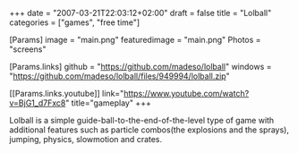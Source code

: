 +++
date = "2007-03-21T22:03:12+02:00"
draft = false
title = "Lolball"
categories = ["games", "free time"]

[Params]
image = "main.png"
featuredimage = "main.png"
Photos = "screens"

[Params.links]
github = "https://github.com/madeso/lolball"
windows = "https://github.com/madeso/lolball/files/949994/lolball.zip"

[[Params.links.youtube]]
link="https://www.youtube.com/watch?v=BjG1_d7Fxc8"
title="gameplay"
+++

Lolball is a simple guide-ball-to-the-end-of-the-level type of game with additional features such as particle combos(the explosions and the sprays), jumping, physics, slowmotion and crates.
